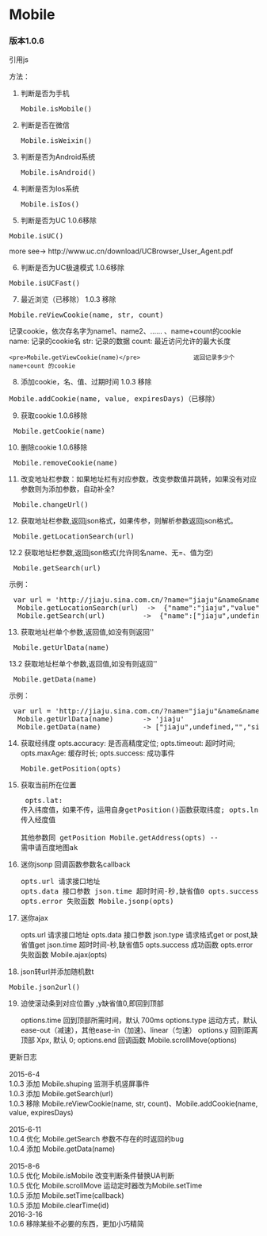 <h1>Mobile</h1>
<h3>版本1.0.6</h3>

 引用js

 方法：
 
 1. 判断是否为手机 <pre>Mobile.isMobile()</pre>

 2. 判断是否在微信 <pre>Mobile.isWeixin()</pre>

 3. 判断是否为Android系统 <pre>Mobile.isAndroid()</pre>

 4. 判断是否为Ios系统 <pre>Mobile.isIos()</pre>

 5. 判断是否为UC   1.0.6移除
 <pre>Mobile.isUC()</pre>   more see-> http://www.uc.cn/download/UCBrowser_User_Agent.pdf    

 6. 判断是否为UC极速模式   1.0.6移除
 <pre>Mobile.isUCFast()</pre>   


 7. 最近浏览（已移除） 	1.0.3 移除
 <pre>Mobile.reViewCookie(name, str, count)</pre>
 记录cookie，依次存名字为name1、name2、…… 、name+count的cookie
        name:   记录的cookie名
        str:    记录的数据
        count:  最近访问允许的最大长度

    <pre>Mobile.getViewCookie(name)</pre>				返回记录多少个 name+count 的cookie

 8. 添加cookie，名、值、过期时间 1.0.3 移除
  <pre>Mobile.addCookie(name, value, expiresDays)（已移除）</pre> 


 9. 获取cookie  1.0.6移除
 <pre> Mobile.getCookie(name)</pre>    
 10. 删除cookie  1.0.6移除 
 <pre> Mobile.removeCookie(name)</pre>  

 11. 改变地址栏参数：如果地址栏有对应参数，改变参数值并跳转，如果没有对应参数则为添加参数，自动补全?
  <pre> Mobile.changeUrl()</pre> 
 12. 获取地址栏参数,返回json格式，如果传参，则解析参数返回json格式。
  <pre> Mobile.getLocationSearch(url)</pre> 
 12.2 获取地址栏参数,返回json格式(允许同名name、无=、值为空)
  <pre> Mobile.getSearch(url)</pre> 
 示例： 
  <pre> var url = 'http://jiaju.sina.com.cn/?name="jiaju"&name&name=&name=sina&value=leju';
  Mobile.getLocationSearch(url)  ->  {"name":"jiaju","value":"leju"}
  Mobile.getSearch(url)         ->  {"name":["jiaju",undefined,"","sina"],"value":"leju"}</pre> 

 13. 获取地址栏单个参数,返回值,如没有则返回''
  <pre> Mobile.getUrlData(name)</pre> 
 13.2 获取地址栏单个参数,返回值,如没有则返回''
  <pre> Mobile.getData(name)</pre> 
  示例： 
 <pre> var url = 'http://jiaju.sina.com.cn/?name="jiaju"&name&name=&name=sina&value=leju'
  Mobile.getUrlData(name) 		-> 'jiaju'
  Mobile.getData(name) 			-> ["jiaju",undefined,"","sina"]</pre> 

 14. 获取经纬度
		opts.accuracy: 	是否高精度定位;
	    opts.timeout: 超时时间;
	    opts.maxAge: 缓存时长;
	    opts.success: 成功事件
    <pre>  Mobile.getPosition(opts)</pre> 

 15. 获取当前所在位置
	<pre>   opts.lat: 传入纬度值，如果不传，运用自身getPosition()函数获取纬度;
		opts.lng: 传入经度值  
		其他参数同 getPosition
	  Mobile.getAddress(opts)  -- 	需申请百度地图ak</pre> 
	

 16. 迷你jsonp 	回调函数参数名callback
 	<pre>opts.url 请求接口地址
 		opts.data 接口参数
 		json.time 超时时间-秒,缺省值0
 		opts.success 成功函数
 		opts.error 失败函数
 	 Mobile.jsonp(opts)</pre> 

 17. 迷你ajax
    
        opts.url 请求接口地址
 		opts.data 接口参数
 		json.type 请求格式get or post,缺省值get
		json.time 超时时间-秒,缺省值5
 		opts.success 成功函数
 		opts.error 失败函数
 	Mobile.ajax(opts)

 18. json转url并添加随机数t
  <pre>Mobile.json2url()</pre>


 19. 迫使滚动条到对应位置y ,y缺省值0,即回到顶部
    
	    options.time   回到顶部所需时间，默认 700ms
		options.type   运动方式，默认 ease-out（减速），其他ease-in（加速)、linear（匀速）
		options.y 回到距离顶部 Xpx, 默认 0;
		options.end    回调函数
	 Mobile.scrollMove(options)


更新日志<br/>
<br/>2015-6-4
<br/>1.0.3 添加    Mobile.shuping 监测手机竖屏事件
<br/>1.0.3 添加    Mobile.getSearch(url) 
<br/>1.0.3 移除    Mobile.reViewCookie(name, str, count)、Mobile.addCookie(name, value, expiresDays)<br/>
<br/>2015-6-11
<br/>1.0.4 优化    Mobile.getSearch 参数不存在的时返回的bug
<br/>1.0.4 添加    Mobile.getData(name)<br/>
<br/>2015-8-6
<br/>1.0.5 优化    Mobile.isMobile 改变判断条件替换UA判断
<br/>1.0.5 优化    Mobile.scrollMove 运动定时器改为Mobile.setTime
<br/>1.0.5 添加    Mobile.setTime(callback)
<br/>1.0.5 添加    Mobile.clearTime(id)
<br/>2016-3-16
<br/>1.0.6 移除某些不必要的东西，更加小巧精简

